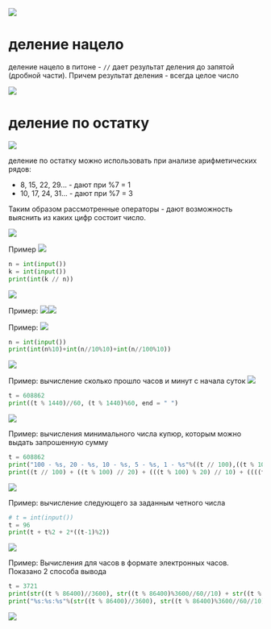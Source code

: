 
![](../_pictures/image_20250402111742.png)
# деление нацело 
деление нацело в питоне - ``` // ``` дает результат деления до запятой (дробной части). Причем результат деления - всегда целое число

![](../_pictures/image_20250402111501.png)

# деление по остатку 
![](../_pictures/image_20250402111654.png)

деление по остатку можно использовать при анализе арифметических рядов:
- 8, 15, 22, 29... - дают при %7 = 1
- 10, 17, 24, 31... - дают при %7 = 3

Таким образом рассмотренные операторы - дают возможность выяснить из каких цифр состоит число.

![](../_pictures/image_20250403211010.png)


Пример
![](../_pictures/image_20250403212117.png)
```python
n = int(input())
k = int(input())
print(int(k // n))
```

![](../_pictures/image_20250403212247.png)

Пример: 
![](../_pictures/image_20250403214013.png)![](../_pictures/image_20250403214032.png)

Пример:
![](../_pictures/image_20250403214533.png)
```python
n = int(input())
print(int(n%10)+int(n//10%10)+int(n//100%10))
```

![](../_pictures/image_20250403215149.png)

Пример: вычисление сколько прошло часов и минут с начала суток
![](../_pictures/image_20250403220512.png)

```python
t = 608862  
print((t % 1440)//60, (t % 1440)%60, end = " ")
```

![](../_pictures/image_20250403220739.png)

Пример: вычисления минимального числа купюр, которым можно выдать запрошенную сумму
```python
t = 608862  
print("100 - %s, 20 - %s, 10 - %s, 5 - %s, 1 - %s"%((t // 100),((t % 100) // 20),(((t % 100) % 20) // 10),((((t % 100) % 20) % 10) // 5),(((((t % 100) % 20) % 10) % 5) // 1)))  
print((t // 100) + ((t % 100) // 20) + (((t % 100) % 20) // 10) + ((((t % 100) % 20) % 10) // 5) + (((((t % 100) % 20) % 10) % 5) // 1))
```

![](../_pictures/image_20250403221923.png)

Пример: вычисление следующего за заданным четного числа
```python
# t = int(input())  
t = 96  
print(t + t%2 + 2*((t-1)%2))
```

![](../_pictures/image_20250403223952.png)

Пример: Вычисления для часов в формате электронных часов. Показано 2 способа вывода
```python
t = 3721  
print(str((t % 86400)//3600), str((t % 86400)%3600//60//10) + str((t % 86400)%3600//60%10), str((t % 86400)%3600%60//10) + str((t % 86400)%3600%60%10), sep = ":")  
print("%s:%s:%s"%(str((t % 86400)//3600), str((t % 86400)%3600//60//10) + str((t % 86400)%3600//60%10), str((t % 86400)%3600%60//10) + str((t % 86400)%3600%60%10)))
```

![](../_pictures/image_20250403233718.png)